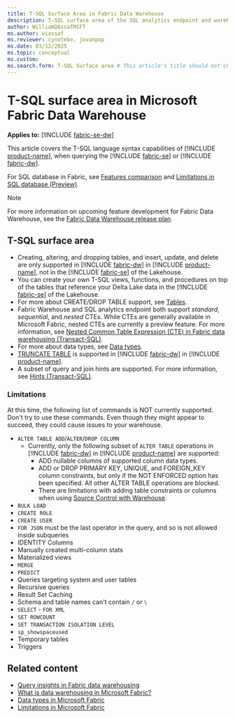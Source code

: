 ```yaml
---
title: T-SQL Surface Area in Fabric Data Warehouse
description: T-SQL surface area of the SQL analytics endpoint and warehouse in Microsoft Fabric.
author: WilliamDAssafMSFT
ms.author: wiassaf
ms.reviewer: cynotebo, jovanpop
ms.date: 03/12/2025
ms.topic: conceptual
ms.custom:
ms.search.form: T-SQL Surface area # This article's title should not change. If so, contact engineering.
---
```

# T-SQL surface area in Microsoft Fabric Data Warehouse

**Applies to:** [!INCLUDE [fabric-se-dw](includes/applies-to-version/fabric-se-and-dw.md)]

This article covers the T-SQL language syntax capabilities of [!INCLUDE [product-name](../includes/product-name.md)], when querying the [!INCLUDE [fabric-se](includes/fabric-se.md)] or [!INCLUDE [fabric-dw](includes/fabric-dw.md)].

For SQL database in Fabric, see [Features comparison](../database/sql/feature-comparison-sql-database-fabric.md) and [Limitations in SQL database (Preview)](../database/sql/limitations.md).

> [!NOTE]
> For more information on upcoming feature development for Fabric Data Warehouse, see the [Fabric Data Warehouse release plan](/fabric/release-plan/data-warehouse).

## T-SQL surface area

- Creating, altering, and dropping tables, and insert, update, and delete are only supported in [!INCLUDE [fabric-dw](includes/fabric-dw.md)] in [!INCLUDE [product-name](../includes/product-name.md)], not in the [!INCLUDE [fabric-se](includes/fabric-se.md)] of the Lakehouse.
- You can create your own T-SQL views, functions, and procedures on top of the tables that reference your Delta Lake data in the [!INCLUDE [fabric-se](includes/fabric-se.md)] of the Lakehouse.
- For more about CREATE/DROP TABLE support, see [Tables](tables.md).
- Fabric Warehouse and SQL analytics endpoint both support *standard*, *sequential*, and *nested* CTEs. While CTEs are generally available in Microsoft Fabric, nested CTEs are currently a preview feature. For more information, see [Nested Common Table Expression (CTE) in Fabric data warehousing (Transact-SQL)](/sql/t-sql/queries/nested-common-table-expression?view=fabric&preserve-view=true).
- For more about data types, see [Data types](data-types.md).
- [TRUNCATE TABLE](/sql/t-sql/statements/truncate-table-transact-sql?view=fabric&preserve-view=true) is supported in [!INCLUDE [fabric-dw](includes/fabric-dw.md)] in [!INCLUDE [product-name](../includes/product-name.md)].
- A subset of query and join hints are supported. For more information, see [Hints (Transact-SQL)](/sql/t-sql/queries/hints-transact-sql-query?view=fabric&preserve-view=true).

### Limitations

At this time, the following list of commands is NOT currently supported. Don't try to use these commands. Even though they might appear to succeed, they could cause issues to your warehouse.

- `ALTER TABLE ADD`/`ALTER`/`DROP COLUMN`
    - Currently, only the following subset of `ALTER TABLE` operations in [!INCLUDE [fabric-dw](includes/fabric-dw.md)] in [!INCLUDE [product-name](../includes/product-name.md)] are supported:
      - ADD nullable columns of supported column data types.
      - ADD or DROP PRIMARY KEY, UNIQUE, and FOREIGN_KEY column constraints, but only if the NOT ENFORCED option has been specified. All other ALTER TABLE operations are blocked.
      - There are limitations with adding table constraints or columns when using [Source Control with Warehouse](source-control.md#limitations-in-source-control).
- `BULK LOAD`
- `CREATE ROLE`
- `CREATE USER`
- `FOR JSON` must be the last operator in the query, and so is not allowed inside subqueries
- IDENTITY Columns
- Manually created multi-column stats
- Materialized views
- `MERGE`
- `PREDICT`
- Queries targeting system and user tables
- Recursive queries
- Result Set Caching
- Schema and table names can't contain `/` or `\`
- `SELECT` - `FOR XML`
- `SET ROWCOUNT`
- `SET TRANSACTION ISOLATION LEVEL`
- `sp_showspaceused`
- Temporary tables
- Triggers

## Related content

- [Query insights in Fabric data warehousing](query-insights.md)
- [What is data warehousing in Microsoft Fabric?](data-warehousing.md)
- [Data types in Microsoft Fabric](data-types.md)
- [Limitations in Microsoft Fabric](limitations.md)
